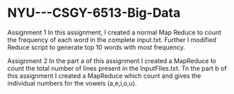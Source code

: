 # NYU---CSGY-6513-Big-Data


Assignment 1
In this assignment, I created a normal Map Reduce to count the frequency of each word in the complete input.txt.
Further I modified Reduce script to generate top 10 words with most frequency.

Assignment 2
In the part a of this assignment I created a MapReduce to count the total number of lines present in the InputFIles.txt.
Tn the part b of this assignment I created a MapReduce which count and gives the individual numbers for the vowels (a,e,i,o,u).
